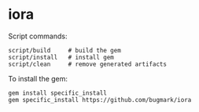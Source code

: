 # iora

Script commands:

    script/build     # build the gem
    script/install   # install gem 
    script/clean     # remove generated artifacts

To install the gem:

    gem install specific_install
    gem specific_install https://github.com/bugmark/iora

